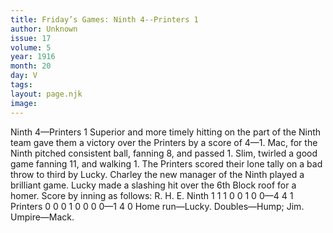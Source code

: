 ```yaml
---
title: Friday’s Games: Ninth 4--Printers 1
author: Unknown
issue: 17
volume: 5
year: 1916
month: 20
day: V
tags:
layout: page.njk
image:
---
```

Ninth 4—Printers 1       Superior and more timely hitting on the part of the Ninth team gave them a victory over the Printers by a score of 4—1.   Mac, for the Ninth pitched consistent ball, fanning 8, and passed 1.   Slim, twirled a good game fanning 11, and walking 1.    The Printers scored their lone tally on a bad throw to third by Lucky.   Charley the new manager of the Ninth played a brilliant game. Lucky made a slashing hit over the 6th Block roof for a homer.    Score by inning as follows:   R. H. E.  Ninth 1 1 1 0 0 1 0 0—4 4 1 Printers 0 0 0 1 0 0 0 0—1 4 0   Home run—Lucky.    Doubles—Hump; Jim.   Umpire—Mack.    

